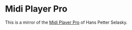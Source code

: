 # Midi Player Pro

This is a mirror of the [Midi Player Pro](http://www.selasky.org/hans_petter/midistudio/) of Hans Petter Selasky.



